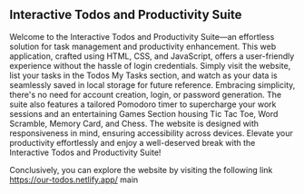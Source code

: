 
## Interactive Todos and Productivity Suite

Welcome to the Interactive Todos and Productivity Suite—an effortless solution for task management and productivity enhancement.
This web application, crafted using HTML, CSS, and JavaScript, offers a user-friendly experience without the hassle of login credentials. 
Simply visit the website, list your tasks in the Todos My Tasks section, and watch as your data is seamlessly saved in local storage for future reference. Embracing simplicity, there's no need for account creation, login, or password generation. 
The suite also features a tailored Pomodoro timer to supercharge your work sessions and an entertaining Games Section housing Tic Tac Toe, Word Scramble, Memory Card, and Chess. 
The website is designed with responsiveness in mind, ensuring accessibility across devices. Elevate your productivity effortlessly and enjoy a well-deserved break with the Interactive Todos and Productivity Suite!

Conclusively, you can explore the website by visiting the following link https://our-todos.netlify.app/
 main
